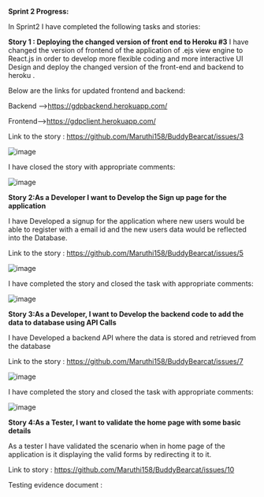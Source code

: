 **Sprint 2 Progress:**

In Sprint2 I have completed the following tasks and stories:

**Story 1 : Deploying the changed version of front end to Heroku #3**
I have changed the version of frontend of the application of .ejs view engine to React.js in order to develop more flexible coding and more interactive UI Design and deploy the changed version of the front-end and backend to heroku .

Below are the links for updated frontend and backend:

Backend -->https://gdpbackend.herokuapp.com/

Frontend-->https://gdpclient.herokuapp.com/

Link to the story : https://github.com/Maruthi158/BuddyBearcat/issues/3

![image](https://user-images.githubusercontent.com/77593316/141697829-476dd642-d277-424e-a9d3-ae60adad59e8.png)

I have closed the story with appropriate comments:

![image](https://user-images.githubusercontent.com/77593316/141697878-f99fff90-c5b6-4528-b822-06812b1a37f7.png)

**Story 2:As a  Developer I want to Develop the Sign up page for the application**

I have Developed a signup for the application where new users would be able to register with a email id and the new users data would be reflected into the Database.

Link to the story : https://github.com/Maruthi158/BuddyBearcat/issues/5

![image](https://user-images.githubusercontent.com/77593316/141697995-3983e52d-814e-4c0c-8bf5-c2e9cabc5a5f.png)

I have completed the story and closed the task with appropriate comments:

![image](https://user-images.githubusercontent.com/77593316/141698017-c56373b0-97b3-4b22-9076-c40cae68b01e.png)


**Story 3:As a Developer, I want to Develop the backend code to add the data to database using API Calls**

I have Developed a backend API where the data is stored and retrieved from the database

Link to the story : https://github.com/Maruthi158/BuddyBearcat/issues/7

![image](https://user-images.githubusercontent.com/77593316/141698085-d6671caa-0a18-4ea7-86c9-98a71d536ac5.png)

I have completed the story and closed the task with appropriate comments:

![image](https://user-images.githubusercontent.com/77593316/141698094-dbc19d49-1f91-4457-9ee8-0467748b8f2a.png)


**Story 4:As a Tester, I want to validate the home page with some basic details**

As a tester I have validated the scenario when in home page of the application is it displaying the valid forms by redirecting it to it.

Link to story : https://github.com/Maruthi158/BuddyBearcat/issues/10

Testing evidence document :



